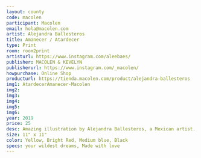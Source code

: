 ```yaml
---
layout: county 
code: macolen
participant: Macolen
email: hola@macolen.com
artist: Alejandra Ballesteros
title: Amanecer / Atardecer
type: Print
room: room2print
artisturl: https://www.instagram.com/aleebaes/
publisher: MACOLEN & KEVELYN
publisherurl: https://www.instagram.com/_macolen/
howpurchase: Online Shop
producturl: https://tienda.macolen.com/product/alejandra-ballesteros
img1: AtardecerAmanecer-Macolen
img2: 
img3: 
img4: 
img5: 
img6: 
year: 2019
price: 25
desc: Amazing illustration by Alejandra Ballesteros, a Mexican artist. One of many co-editions wi've made during our "printshop, art shop, publishing house" time. We invite illustrators and artists to collaborate with us. We edit and print. In the end, we give half of the production to the artist and sell the other half in our workshop (now an online store) to invite someone else.
size: 11" x 11"
color: Yellow, Bright Red, Medium blue, Black
specs: your wildest dreams, Made with love
---
```

